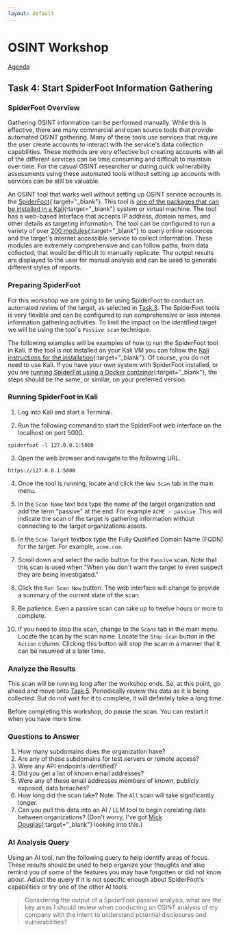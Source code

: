 ```yaml
---
layout: default
---
```


# OSINT Workshop
[Agenda](./index.md)
## Task 4: Start SpiderFoot Information Gathering

### SpiderFoot Overview

Gathering OSINT information can be performed manually. While this is effective, there are many commercial and open source tools that provide automated OSINT gathering. Many of these tools use services that require the user create accounts to interact with the service's data collection capabilities. These methods are very effective but creating accounts with all of the different services can be time consuming and difficult to maintain over time. For the casual OSINT researcher or during quick vulnerability assessments using these automated tools without setting up accounts with services can be still be valuable. 

An OSINT tool that works well without setting up OSINT service accounts is the [SpiderFoot](https://github.com/smicallef/spiderfoot){:target="_blank"}. This tool is [one of the packages that can be installed in a Kali](https://www.kali.org/tools/spiderfoot/){:target="_blank"} system or virtual machine. The tool has a web-based interface that accepts IP address, domain names, and other details as targeting information. The tool can be configured to run a variety of over [200 modules](https://github.com/smicallef/spiderfoot#modules--integrations){:target="_blank"} to query online resources and the target's internet accessible service to collect information. These modules are extremely comprehensive and can follow paths, from data collected, that would be difficult to manually replicate. The output results are displayed to the user for manual analysis and can be used to generate different styles of reports.

### Preparing SpiderFoot

For this workshop we are going to be using SpiderFoot to conduct an automated review of the target, as selected in [Task 3](task3.md). The SpiderFoot tools is very flexible and can be configured to run comprehensive or less intense information gathering activities. To limit the impact on the identified target we will be using the tool's `Passive scan` technique.

The following examples will be examples of how to run the SpiderFoot tool in Kali. If the tool is not installed on your Kali VM you can follow the [Kali instructions for the installation](https://www.kali.org/tools/spiderfoot/){:target="_blank"}. Of course, you do not need to use Kali. If you have your own system with SpiderFoot installed, or you are [running SpiderFot using a Docker container](https://github.com/smicallef/spiderfoot/blob/master/Dockerfile){:target="_blank"}, the steps should be the same, or similar, on your preferred version.

### Running SpiderFoot in Kali

1. Log into Kali and start a Terminal.

2. Run the following command to start the SpiderFoot web interface on the localhost on port 5000.

`spiderfoot -l 127.0.0.1:5000`

3. Open the web browser and navigate to the following URL.

`https://127.0.0.1:5000`

4. Once the tool is running, locate and click the `New Scan` tab in the main menu.

5. In the `Scan Name` text box type the name of the target organization and add the term "passive" at the end. For example `ACME - passive`. This will indicate the scan of the target is gathering information without connecting to the target organizations assets.

6. In the `Scan Target` textbox type the Fully Qualified Domain Name (FQDN) for the target. For example, `acme.com`.

7. Scroll down and select the radio button for the `Passive` scan. Note that this scan is used when "When you don't want the target to even suspect they are being investigated."

8. Click the `Run Scan Now` button. The web interface will change to provide a summary of the current state of the scan. 

9. Be patience. Even a passive scan can take up to twelve hours or more to complete.

10. If you need to stop the scan, change to the `Scans` tab in the main menu. Locate the scan by the scan name. Locate the `Stop Scan` button in the `Action` column. Clicking this button will stop the scan in a manner that it can be resumed at a later time. 

### Analyze the Results

This scan will be running long after the workshop ends. So, at this point, go ahead and move onto [Task 5](./task5.md). Periodically review this data as it is being collected. But do not wait for it to complete, it will definitely take a long time.

Before completing this workshop, do pause the scan. You can restart it when you have more time.

### Questions to Answer

1. How many subdomains does the organization have?
2. Are any of these subdomains for test servers or remote access?
3. Were any API endpoints identified?
4. Did you get a list of known email addresses?
5. Were any of these email addresses members of known, publicly exposed, data breaches?
6. How long did the scan take? Note: The `All` scan will take significantly longer.
7. Can you pull this data into an AI / LLM tool to begin corelating data between organizations? (Don't worry, I've got [Mick Douglas](https://www.linkedin.com/in/mick-douglas){:target="_blank"} looking into this.)

### AI Analysis Query

Using an AI tool, run the following query to help identify areas of focus. These results should be used to help organize your thoughts and also remind you of some of the features you may have forgotten or did not know about. Adjust the query if it is not specific enough about SpiderFoot's capabilities or try one of the other AI tools.

> Considering the output of a SpiderFoot passive analysis, what are the key areas I should review when conducting an OSINT analysis of my company with the intent to understand potential disclosures and vulnerabilities?

